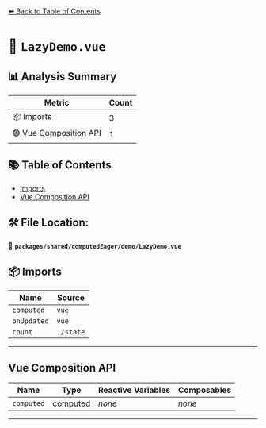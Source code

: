 [⬅️ Back to Table of Contents](../../../../index.md)

# 📄 `LazyDemo.vue`

## 📊 Analysis Summary

| Metric | Count |
|--------|-------|
| 📦 Imports | 3 |
| 🟢 Vue Composition API | 1 |

## 📚 Table of Contents

- [Imports](#imports)
- [Vue Composition API](#vue-composition-api)

## 🛠️ File Location:
📂 **`packages/shared/computedEager/demo/LazyDemo.vue`**

## 📦 Imports

| Name | Source |
|------|--------|
| `computed` | `vue` |
| `onUpdated` | `vue` |
| `count` | `./state` |


---

## Vue Composition API

| Name | Type | Reactive Variables | Composables |
|------|------|-------------------|-------------|
| `computed` | computed | *none* | *none* |


---